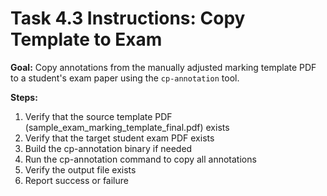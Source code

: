 # Task 4.3 Instructions: Copy Template to Exam

**Goal:** Copy annotations from the manually adjusted marking template PDF to a student's exam paper using the `cp-annotation` tool.

**Steps:**

1. Verify that the source template PDF (sample_exam_marking_template_final.pdf) exists
2. Verify that the target student exam PDF exists
3. Build the cp-annotation binary if needed
4. Run the cp-annotation command to copy all annotations
5. Verify the output file exists
6. Report success or failure
